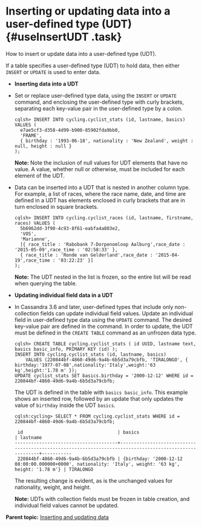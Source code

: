 # Inserting or updating data into a user-defined type \(UDT\) {#useInsertUDT .task}

How to insert or update data into a user-defined type \(UDT\).

If a table specifies a user-defined type \(UDT\) to hold data, then either `INSERT` or `UPDATE` is used to enter data.

-   **Inserting data into a UDT**
-   Set or replace user-defined type data, using the `INSERT` or `UPDATE` command, and enclosing the user-defined type with curly brackets, separating each key-value pair in the user-defined type by a colon.

    ```
    cqlsh> INSERT INTO cycling.cyclist_stats (id, lastname, basics) VALUES (
      e7ae5cf3-d358-4d99-b900-85902fda9bb0, 
      'FRAME', 
      { birthday : '1993-06-18', nationality : 'New Zealand', weight : null, height : null }
    );
    ```

    **Note:** Note the inclusion of null values for UDT elements that have no value. A value, whether null or otherwise, must be included for each element of the UDT.

-   Data can be inserted into a UDT that is nested in another column type. For example, a list of races, where the race name, date, and time are defined in a UDT has elements enclosed in curly brackets that are in turn enclosed in square brackets.

    ```
    cqlsh> INSERT INTO cycling.cyclist_races (id, lastname, firstname, races) VALUES (
      5b6962dd-3f90-4c93-8f61-eabfa4a803e2,
      'VOS',
      'Marianne',
      [{ race_title : 'Rabobank 7-Dorpenomloop Aalburg',race_date : '2015-05-09',race_time : '02:58:33' },
      { race_title : 'Ronde van Gelderland',race_date : '2015-04-19',race_time : '03:22:23' }]
    );
    ```

    **Note:** The UDT nested in the list is frozen, so the entire list will be read when querying the table.

-   **Updating individual field data in a UDT**
-   In Cassandra 3.6 and later, user-defined types that include only non-collection fields can update individual field values. Update an individual field in user-defined type data using the `UPDATE` command. The desired key-value pair are defined in the command. In order to update, the UDT must be defined in the `CREATE TABLE` command as an unfrozen data type.

    ```
    cqlsh> CREATE TABLE cycling.cyclist_stats ( id UUID, lastname text, basics basic_info, PRIMARY KEY (id) );
    INSERT INTO cycling.cyclist_stats (id, lastname, basics) 
        VALUES (220844bf-4860-49d6-9a4b-6b5d3a79cbfb, 'TIRALONGO', { birthday:'1977-07-08',nationality:'Italy',weight:'63 kg',height:'1.78 m' });
    UPDATE cyclist_stats SET basics.birthday = '2000-12-12' WHERE id = 220844bf-4860-49d6-9a4b-6b5d3a79cbfb;
    ```

    The UDT is defined in the table with `basics basic_info`. This example shows an inserted row, followed by an update that only updates the value of `birthday` inside the UDT `basics`.

    ```screen
    cqlsh:cycling> SELECT * FROM cycling.cyclist_stats WHERE id = 220844bf-4860-49d6-9a4b-6b5d3a79cbfb;
    
     id                                   | basics                                                                                                 | lastname
    --------------------------------------+--------------------------------------------------------------------------------------------------------+-----------
     220844bf-4860-49d6-9a4b-6b5d3a79cbfb | {birthday: '2000-12-12 08:00:00.000000+0000', nationality: 'Italy', weight: '63 kg', height: '1.78 m'} | TIRALONGO
    ```

    The resulting change is evident, as is the unchanged values for nationality, weight, and height.

    **Note:** UDTs with collection fields must be frozen in table creation, and individual field values cannot be updated.


**Parent topic:** [Inserting and updating data](../../cql/cql_using/useInsertDataTOC.md)

